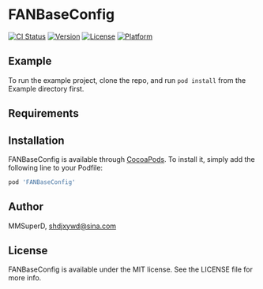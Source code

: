 # FANBaseConfig

[![CI Status](https://img.shields.io/travis/MMSuperD/FANBaseConfig.svg?style=flat)](https://travis-ci.org/MMSuperD/FANBaseConfig)
[![Version](https://img.shields.io/cocoapods/v/FANBaseConfig.svg?style=flat)](https://cocoapods.org/pods/FANBaseConfig)
[![License](https://img.shields.io/cocoapods/l/FANBaseConfig.svg?style=flat)](https://cocoapods.org/pods/FANBaseConfig)
[![Platform](https://img.shields.io/cocoapods/p/FANBaseConfig.svg?style=flat)](https://cocoapods.org/pods/FANBaseConfig)

## Example

To run the example project, clone the repo, and run `pod install` from the Example directory first.

## Requirements

## Installation

FANBaseConfig is available through [CocoaPods](https://cocoapods.org). To install
it, simply add the following line to your Podfile:

```ruby
pod 'FANBaseConfig'
```

## Author

MMSuperD, shdjxywd@sina.com

## License

FANBaseConfig is available under the MIT license. See the LICENSE file for more info.
